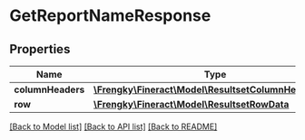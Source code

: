 # GetReportNameResponse

## Properties
Name | Type | Description | Notes
------------ | ------------- | ------------- | -------------
**columnHeaders** | [**\Frengky\Fineract\Model\ResultsetColumnHeaderData**](ResultsetColumnHeaderData.md) |  | [optional] 
**row** | [**\Frengky\Fineract\Model\ResultsetRowData**](ResultsetRowData.md) |  | [optional] 

[[Back to Model list]](../../README.md#documentation-for-models) [[Back to API list]](../../README.md#documentation-for-api-endpoints) [[Back to README]](../../README.md)

